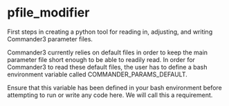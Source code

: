 # pfile_modifier
First steps in creating a python tool for reading in, adjusting, and writing Commander3 parameter files.

Commander3 currently relies on default files in order to keep the main parameter file short enough
to be able to readily read. In order for Commander3 to read these default files, the user has to define
a bash environment variable called COMMANDER_PARAMS_DEFAULT.

Ensure that this variable has been defined in your bash environment before attempting to run or write
any code here. We will call this a requirement.